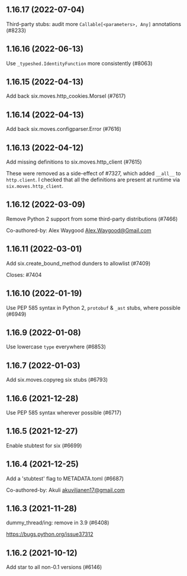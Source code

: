 ## 1.16.17 (2022-07-04)

Third-party stubs: audit more `Callable[<parameters>, Any]` annotations (#8233)

## 1.16.16 (2022-06-13)

Use `_typeshed.IdentityFunction` more consistently (#8063)

## 1.16.15 (2022-04-13)

Add back six.moves.http_cookies.Morsel (#7617)

## 1.16.14 (2022-04-13)

Add back six.moves.configparser.Error (#7616)

## 1.16.13 (2022-04-12)

Add missing definitions to six.moves.http_client (#7615)

These were removed as a side-effect of #7327, which added
`__all__` to `http.client`. I checked that all the definitions
are present at runtime via `six.moves.http_client`.

## 1.16.12 (2022-03-09)

Remove Python 2 support from some third-party distributions (#7466)

Co-authored-by: Alex Waygood <Alex.Waygood@Gmail.com>

## 1.16.11 (2022-03-01)

Add six.create_bound_method dunders to allowlist (#7409)

Closes: #7404

## 1.16.10 (2022-01-19)

Use PEP 585 syntax in Python 2, `protobuf` & `_ast` stubs, where possible (#6949)

## 1.16.9 (2022-01-08)

Use lowercase `type` everywhere (#6853)

## 1.16.7 (2022-01-03)

Add six.moves.copyreg six stubs (#6793)

## 1.16.6 (2021-12-28)

Use PEP 585 syntax wherever possible (#6717)

## 1.16.5 (2021-12-27)

Enable stubtest for six (#6699)

## 1.16.4 (2021-12-25)

Add a 'stubtest' flag to METADATA.toml (#6687)

Co-authored-by: Akuli <akuviljanen17@gmail.com>

## 1.16.3 (2021-11-28)

dummy_thread/ing: remove in 3.9 (#6408)

https://bugs.python.org/issue37312

## 1.16.2 (2021-10-12)

Add star to all non-0.1 versions (#6146)

